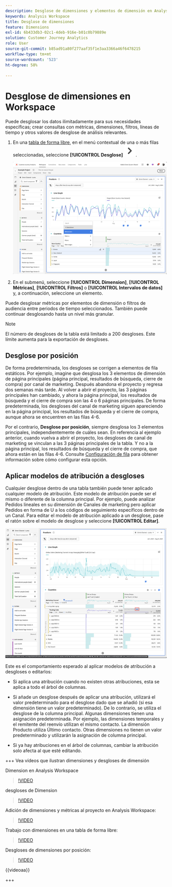 ```yaml
---
description: Desglose de dimensiones y elementos de dimensión en Analysis Workspace.
keywords: Analysis Workspace
title: Desglose de dimensiones
feature: Dimensions
exl-id: 6b433db3-02c1-4deb-916e-b01c0b79889e
solution: Customer Journey Analytics
role: User
source-git-commit: b85ad91a80f277aaf35f1e3aa3366a46f6478215
workflow-type: tm+mt
source-wordcount: '523'
ht-degree: 58%

---
```


# Desglose de dimensiones en Workspace

Puede desglosar los datos ilimitadamente para sus necesidades específicas; crear consultas con métricas, dimensiones, filtros, líneas de tiempo y otros valores de desglose de análisis relevantes.

1. En una [tabla de forma libre](/help/analysis-workspace/visualizations/freeform-table/freeform-table.md), en el menú contextual de una o más filas seleccionadas, seleccione **[!UICONTROL Desglose]** ![ChevronRight](/help/assets/icons/ChevronRight.svg).

   ![Resultado del paso que muestra la selección de Crear alerta a partir de la selección.](assets/breakdown.png)

1. En el submenú, seleccione **[!UICONTROL Dimension]**, **[!UICONTROL Métricas]**, **[!UICONTROL Filtros]** o **[!UICONTROL Intervalos de datos]** y, a continuación, seleccione un elemento.

Puede desglosar métricas por elementos de dimensión o filtros de audiencia entre periodos de tiempo seleccionados. También puede continuar desglosando hasta un nivel más granular.

>[!NOTE]
>
>El número de desgloses de la tabla está limitado a 200 desgloses. Este límite aumenta para la exportación de desgloses.

## Desglose por posición

De forma predeterminada, los desgloses se corrigen a elementos de fila estáticos. Por ejemplo, imagine que desglosa los 3 elementos de dimensión de página principales (página principal, resultados de búsqueda, cierre de compra) por canal de marketing. Después abandona el proyecto y regresa dos semanas más tarde. Al volver a abrir el proyecto, las 3 páginas principales han cambiado, y ahora la página principal, los resultados de búsqueda y el cierre de compra son las 4 o 6 páginas principales. De forma predeterminada, los desgloses del canal de marketing siguen apareciendo en la página principal, los resultados de búsqueda y el cierre de compra, aunque ahora se encuentren en las filas 4-6.

Por el contrario, **Desglose por posición**, siempre desglosa los 3 elementos principales, independientemente de cuáles sean. En referencia al ejemplo anterior, cuando vuelva a abrir el proyecto, los desgloses de canal de marketing se vinculan a las 3 páginas principales de la tabla. Y no a la página principal, los resultados de búsqueda y el cierre de compra, que ahora están en las filas 4-6. Consulte [Configuración de fila](/help/analysis-workspace/visualizations/freeform-table/column-row-settings/table-settings.md) para obtener información sobre cómo configurar esta opción.



## Aplicar modelos de atribución a desgloses

Cualquier desglose dentro de una tabla también puede tener aplicado cualquier modelo de atribución. Este modelo de atribución puede ser el mismo o diferente de la columna principal. Por ejemplo, puede analizar Pedidos lineales en su dimensión de Canales de marketing pero aplicar Pedidos en forma de U a los códigos de seguimiento específicos dentro de un Canal. Para editar el modelo de atribución aplicado a un desglose, pase el ratón sobre el modelo de desglose y seleccione **[!UICONTROL Editar]**.

![Comparación de atribución de pedidos que muestra la configuración de desglose](assets/breakdown-attribution.png)

Este es el comportamiento esperado al aplicar modelos de atribución a desgloses o editarlos:

* Si aplica una atribución cuando no existen otras atribuciones, esta se aplica a todo el árbol de columnas.

* Si añade un desglose después de aplicar una atribución, utilizará el valor predeterminado para el desglose dado que se añadió (si esa dimensión tiene un valor predeterminado). De lo contrario, se utiliza el desglose de la columna principal. Algunas dimensiones tienen una asignación predeterminada. Por ejemplo, las dimensiones temporales y el remitente del reenvío utilizan el mismo contacto. La dimensión Producto utiliza Último contacto. Otras dimensiones no tienen un valor predeterminado y utilizarán la asignación de columna principal.

* Si ya hay atribuciones en el árbol de columnas, cambiar la atribución solo afecta al que esté editando.

+++ Vea vídeos que ilustran dimensiones y desgloses de dimensión

Dimension en Analysis Workspace

>[!VIDEO](https://video.tv.adobe.com/v/23971)

desgloses de Dimension

>[!VIDEO](https://video.tv.adobe.com/v/23969)

Adición de dimensiones y métricas al proyecto en Analysis Workspace:

>[!VIDEO](https://video.tv.adobe.com/v/30606)

Trabajo con dimensiones en una tabla de forma libre:

>[!VIDEO](https://video.tv.adobe.com/v/40179)

Desgloses de dimensiones por posición:

>[!VIDEO](https://video.tv.adobe.com/v/24033)

{{videoaa}}

+++
